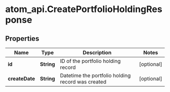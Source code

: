 # atom_api.CreatePortfolioHoldingResponse

## Properties
Name | Type | Description | Notes
------------ | ------------- | ------------- | -------------
**id** | **String** | ID of the portfolio holding record | [optional] 
**createDate** | **String** | Datetime the portfolio holding record was created | [optional] 


